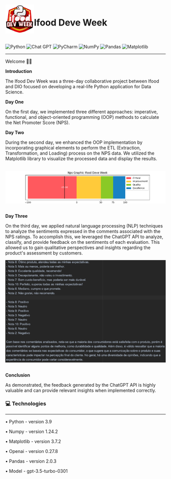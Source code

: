 
<img align="left" width="90" height="90" src="Images/unnamed.png">
<p vertical-align="middle"><h1>Ifood Deve Week</h1></p>
&nbsp;&nbsp;&nbsp;&nbsp;&nbsp;&nbsp;&nbsp;&nbsp;&nbsp;&nbsp;&nbsp;&nbsp;&nbsp;&nbsp;&nbsp;&nbsp;&nbsp;&nbsp;&nbsp;&nbsp;&nbsp;&nbsp;&nbsp;&nbsp;&nbsp;&nbsp;
&nbsp;&nbsp;

![Python](https://img.shields.io/badge/python-3.9-3670A0?style=for-the-badge&logo=python&logoColor=ffdd54)
![Chat GPT](https://img.shields.io/badge/chatGPT-0.27.8-74aa9c?style=for-the-badge&logo=openai&logoColor=white)
![PyCharm](https://img.shields.io/badge/pycharm-143-black?style=for-the-badge&logo=pycharm&logoColor=green)
![NumPy](https://img.shields.io/badge/numpy-1.24.2-%23013243.svg?style=for-the-badge&logo=numpy&logoColor=white)
![Pandas](https://img.shields.io/badge/pandas-2.0.3-%23150458.svg?style=for-the-badge&logo=pandas&logoColor=white)
![Matplotlib](https://img.shields.io/badge/Matplotlib-3.7.2-%23ffffff.svg?style=for-the-badge&logo=Matplotlib&logoColor=black)
<hr>
Welcome 👋🏻

**Introduction**

The Ifood Dev Week was a three-day collaborative project between Ifood and DIO focused on developing a real-life Python application for Data Science.

**Day One**

On the first day, we implemented three different approaches: imperative, functional, and object-oriented programming (OOP) methods to calculate the Net Promoter Score (NPS).

**Day Two**

During the second day, we enhanced the OOP implementation by incorporating graphical elements to perform the ETL (Extraction, Transformation, and Loading) process on the NPS data. We utilized the Matplotlib library to visualize the processed data and display the results.

&nbsp;
<img align="center" src="Day Two/Result NPS.png">
&nbsp;

**Day Three**

On the third day, we applied natural language processing (NLP) techniques to analyze the sentiments expressed in the comments associated with the NPS ratings. To accomplish this, we leveraged the ChatGPT API to analyze, classify, and provide feedback on the sentiments of each evaluation. This allowed us to gain qualitative perspectives and insights regarding the product's assessment by customers.
&nbsp;

<img align="center" src="Day Three/FeddbackChatGPT.png"> &nbsp;

**Conclusion**

As demonstrated, the feedback generated by the ChatGPT API is highly valuable and can provide relevant insights when implemented correctly.

### 💻  Technologies
<hr>

• Python - version 3.9

• Numpy - version 1.24.2

• Matplotlib  - version 3.7.2

• Openai - version 0.27.8

• Pandas - version 2.0.3

• Model - gpt-3.5-turbo-0301


